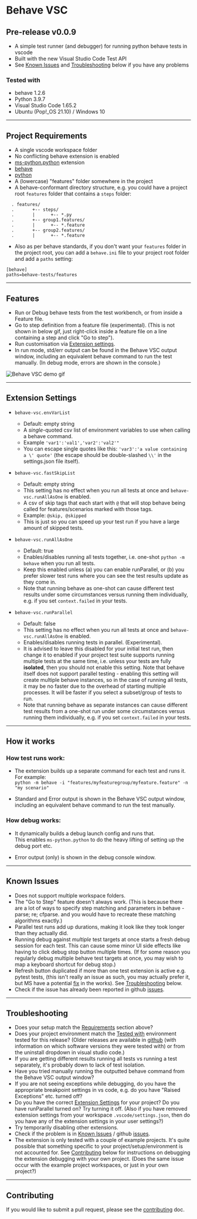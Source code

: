 # Behave VSC 

## Pre-release v0.0.9
- A simple test runner (and debugger) for running python behave tests in vscode
- Built with the new Visual Studio Code Test API  
- See [Known Issues](#known-issues) and [Troubleshooting](#troubleshooting) below if you have any problems

### Tested with
- behave 1.2.6
- Python 3.9.7
- Visual Studio Code 1.65.2
- Ubuntu (Pop!_OS 21.10) / Windows 10

---
## Project Requirements
- A single vscode workspace folder
- No conflicting behave extension is enabled
- [ms-python.python](https://marketplace.visualstudio.com/items?itemName=ms-python.python) extension
- [behave](https://behave.readthedocs.io)
- [python](https://www.python.org/) 
- A (lowercase) "features" folder somewhere in the project
- A behave-conformant directory structure, e.g. you could have a project root `features` folder that contains a `steps` folder:
```  
  . features/  
  .       +-- steps/  
  .       |      +-- *.py  
  .       +-- group1.features/  
  .       |      +-- *.feature  
  .       +-- group2.features/  
  .       |      +-- *.feature  
```
- Also as per behave standards, if you don't want your `features` folder in the project root, you can add a `behave.ini` file to your project root 
folder and add a `paths` setting:
```
[behave]
paths=behave-tests/features 
```

---
## Features

- Run or Debug behave tests from the test workbench, or from inside a Feature file.
- Go to step definition from a feature file (experimental). (This is not shown in below gif, just right-click inside a feature file on a line 
containing a step and click "Go to step").
- Run customisation via [Extension settings](#extension-settings).
- In run mode, std/err output can be found in the Behave VSC output window, including an equivalent behave command to run the test manually. 
(In debug mode, errors are shown in the console.)


![Behave VSC demo gif](https://github.com/jimasp/behave-vsc/raw/main/images/behave-vsc.gif)

---
## Extension Settings

- `behave-vsc.envVarList`
  - Default: empty string
  - A _single_-quoted csv list of environment variables to use when calling a behave command.
  - Example `'var1':'val1','var2':'val2'"`
  - You can escape single quotes like this: `'var3':'a value containing a \' quote'` (the escape should be double-slashed `\\'` in the 
  settings.json file itself).

- `behave-vsc.fastSkipList`
  - Default: empty string
  - This setting has no effect when you run all tests at once and `behave-vsc.runAllAsOne` is enabled. 
  - A csv of skip tags that each start with `@` that will stop behave being called for features/scenarios marked with those tags. 
  - Example: `@skip, @skipped` 
  - This is just so you can speed up your test run if you have a large amount of skipped tests. 

- `behave-vsc.runAllAsOne` 
  - Default: true
  - Enables/disables running all tests together, i.e. one-shot `python -m behave` when you run all tests. 
  - Keep this enabled unless (a) you can enable runParallel, or (b) you prefer slower test runs where you can see the test results update as they 
  come in. 
  - Note that running behave as one-shot can cause different test results under some circumstances versus running them individually, e.g. if you 
  set `context.failed` in your tests.

- `behave-vsc.runParallel`
  - Default: false
  - This setting has no effect when you run all tests at once and `behave-vsc.runAllAsOne` is enabled. 
  - Enables/disables running tests in parallel. (Experimental). 
  - It is advised to leave this disabled for your initial test 
run, then change it to enabled if your project test suite supports running multiple tests at the same time, i.e. unless your tests are 
fully **isolated**, then you should not enable this setting. Note that behave itself does not support parallel testing - enabling this setting 
will create multiple behave instances, so in the case of running all tests, it may be no faster due to the overhead of starting multiple processes. 
It will be faster if you select a subset/group of tests to run.  
  - Note that running behave as separate instances can cause different test results from a one-shot run under some circumstances versus running them 
  individually, e.g. if you set `context.failed` in your tests.  
 

---  
## How it works

### How test runs work:

- The extension builds up a separate command for each test and runs it. For example:  
`python -m behave -i "features/myfeaturegroup/myfeature.feature" -n "my scenario"`

- Standard and Error output is shown in the Behave VSC output window, including an equivalent behave command to run the test manually.


### How debug works:

- It dynamically builds a debug launch config and runs that.    
This enables `ms-python.python` to do the heavy lifting of setting up the debug port etc.

- Error output (only) is shown in the debug console window.

---
## Known Issues

- Does not support multiple workspace folders.
- The "Go to Step" feature doesn't always work. (This is because there are a lot of ways to specify step matching and parameters 
in behave - parse;  re; cfparse. and you would have to recreate these matching algorithms exactly.) 
- Parallel test runs add up durations, making it look like they took longer than they actually did.
- Running debug against _multiple_ test targets at once starts a fresh debug session for each test. This can cause some minor UI side effects like 
having to click debug stop button multiple times. (If for some reason you regularly debug multiple behave test targets at once, you may wish to map 
a keyboard shortcut for debug stop.)
- Refresh button duplicated if more than one test extension is active e.g. pytest tests, (this isn't really an issue as such, you may actually prefer 
it, but MS have a potential [fix](https://github.com/microsoft/vscode/issues/139737) in the works).
 See [Troubleshooting](#troubleshooting) below.
- Check if the issue has already been reported in github [issues](https://github.com/jimasp/behave-vsc/issues).



---
## Troubleshooting
- Does your setup match the [Requirements](#requirements) section above?
- Does your project environment match the [Tested with](#tested-with) environment tested for this release? (Older releases are available in 
[github](https://github.com/jimasp/behave-vsc/releases) (with information on which software versions they were tested with) or from the uninstall dropdown in visual studio code.)
- If you are getting different results running all tests vs running a test separately, it's probably down to lack of test isolation. 
- Have you tried manually running the outputted behave command from the Behave VSC output window?
- If you are not seeing exceptions while debugging, do you have the appropriate breakpoint settings in vs code, e.g. do you have 
"Raised Exceptions" etc. turned off?
- Do you have the correct [Extension Settings](#extension-settings) for your project? Do you have runParallel turned on? Try turning it off. (Also if 
you have removed extension settings from your 
workspace `.vscode/settings.json`, then do you have any of the extension settings in your user settings?)
- Try temporarily disabling other extensions.
- Check if the problem is in [Known Issues](#known-issues) / github [issues](https://github.com/jimasp/behave-vsc/issues).
- The extension is only tested with a couple of example projects. It's quite possible that something specific to your project/setup/environment is 
not accounted for. See [Contributing](#contributing) below for instructions on debugging the extension debugging with your own project. (Does the 
same issue occur with the example project workspaces, or just in your own project?) 


---
## Contributing

If you would like to submit a pull request, please see the [contributing](CONTRIBUTING.md) doc.

